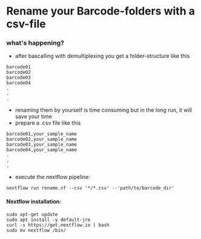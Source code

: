 # Rename your Barcode-folders with a csv-file

### what's happening?
* after bascalling with demultiplexing you get a folder-structure like this
 
```shell
barcode01
barcode02
barcode03
barcode04
.
.
.

```
* renaming them by yourself is time consuming but in the long run, it will save your time 
* prepare a .csv file like this

 
```shell
barcode01,your_sample_name
barcode02,your_sample_name
barcode03,your_sample_name
barcode04,your_sample_name
.
.
.

```
* execute the nextflow pipeline:
```shell
nextflow run rename.nf --csv '*/*.csv' --'path/to/barcode_dir'
```

#### Nextflow installation:
```shell
sudo apt-get update
sudo apt install -y default-jre
curl -s https://get.nextflow.io | bash 
sudo mv nextflow /bin/
```



